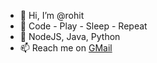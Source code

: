 - 👋 Hi, I’m @rohit
- 👀 Code - Play - Sleep - Repeat
- 💞️ NodeJS, Java, Python
- 📫 Reach me on [GMail](mailto:rohit.911.chauhan@gmail.com)

<!---
rohitdgp/rohitdgp is a ✨ special ✨ repository because its `README.md` (this file) appears on your GitHub profile.
You can click the Preview link to take a look at your changes.
--->

